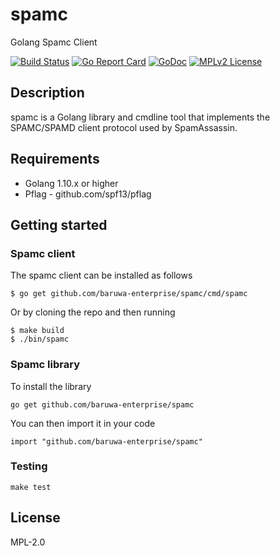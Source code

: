 # spamc

Golang Spamc Client

[![Build Status](https://travis-ci.org/baruwa-enterprise/spamc.svg?branch=master)](https://travis-ci.org/baruwa-enterprise/spamc)
[![Go Report Card](https://goreportcard.com/badge/github.com/baruwa-enterprise/spamc)](https://goreportcard.com/report/github.com/baruwa-enterprise/spamc)
[![GoDoc](https://godoc.org/github.com/baruwa-enterprise/spamc?status.svg)](https://godoc.org/github.com/baruwa-enterprise/spamc)
[![MPLv2 License](https://img.shields.io/badge/license-MPLv2-blue.svg?style=flat-square)](https://www.mozilla.org/MPL/2.0/)

## Description

spamc is a Golang library and cmdline tool that implements the
SPAMC/SPAMD client protocol used by SpamAssassin.

## Requirements

* Golang 1.10.x or higher
* Pflag - github.com/spf13/pflag

## Getting started

### Spamc client

The spamc client can be installed as follows

```console
$ go get github.com/baruwa-enterprise/spamc/cmd/spamc
```

Or by cloning the repo and then running

```console
$ make build
$ ./bin/spamc
```

### Spamc library

To install the library

```console
go get github.com/baruwa-enterprise/spamc
```

You can then import it in your code

```golang
import "github.com/baruwa-enterprise/spamc"
```

### Testing

``make test``

## License

MPL-2.0